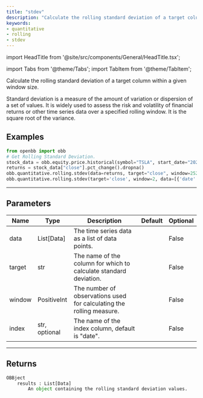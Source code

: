 ```yaml
---
title: "stdev"
description: "Calculate the rolling standard deviation of a target column within a given window size"
keywords:
- quantitative
- rolling
- stdev
---
```


import HeadTitle from '@site/src/components/General/HeadTitle.tsx';

<HeadTitle title="quantitative/rolling/stdev - Reference | OpenBB Platform Docs" />

<!-- markdownlint-disable MD012 MD031 MD033 -->

import Tabs from '@theme/Tabs';
import TabItem from '@theme/TabItem';

Calculate the rolling standard deviation of a target column within a given window size.

 Standard deviation is a measure of the amount of variation or dispersion of a set of values.
 It is widely used to assess the risk and volatility of financial returns or other time series data
 over a specified rolling window. It is the square root of the variance.


Examples
--------

```python
from openbb import obb
# Get Rolling Standard Deviation.
stock_data = obb.equity.price.historical(symbol="TSLA", start_date="2023-01-01", provider="fmp").to_df()
returns = stock_data["close"].pct_change().dropna()
obb.quantitative.rolling.stdev(data=returns, target="close", window=252)
obb.quantitative.rolling.stdev(target='close', window=2, data=[{'date': '2023-01-02', 'close': 0.05}, {'date': '2023-01-03', 'close': 0.08}, {'date': '2023-01-04', 'close': 0.07}, {'date': '2023-01-05', 'close': 0.06}, {'date': '2023-01-06', 'close': 0.06}])
```

---

## Parameters

<Tabs>

<TabItem value='standard' label='standard'>

| Name | Type | Description | Default | Optional |
| ---- | ---- | ----------- | ------- | -------- |
| data | List[Data] | The time series data as a list of data points. |  | False |
| target | str | The name of the column for which to calculate standard deviation. |  | False |
| window | PositiveInt | The number of observations used for calculating the rolling measure. |  | False |
| index | str, optional | The name of the index column, default is "date". |  | False |
</TabItem>

</Tabs>

---

## Returns

```python wordwrap
OBBject
    results : List[Data]
        An object containing the rolling standard deviation values.
```

